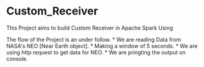 # Custom_Receiver
This Project aims to build Custom Receiver in Apache Spark Using

The flow of the Project is an under follow.
    * We are reading Data from NASA's NEO [Near Earth object].
    * Making a window of 5 seconds.
    * We are using http request to get data for NEO.
    * We are pringting the output on console.

